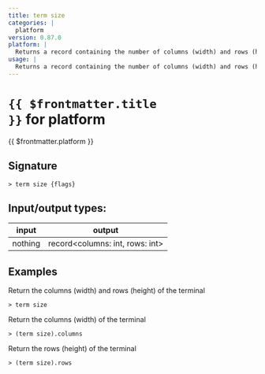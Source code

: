 ```yaml
---
title: term size
categories: |
  platform
version: 0.87.0
platform: |
  Returns a record containing the number of columns (width) and rows (height) of the terminal.
usage: |
  Returns a record containing the number of columns (width) and rows (height) of the terminal.
---
```

<!-- This file is automatically generated. Please edit the command in https://github.com/nushell/nushell instead. -->

# <code>{{ $frontmatter.title }}</code> for platform

<div class='command-title'>{{ $frontmatter.platform }}</div>

## Signature

```> term size {flags} ```


## Input/output types:

| input   | output                          |
| ------- | ------------------------------- |
| nothing | record\<columns: int, rows: int\> |

## Examples

Return the columns (width) and rows (height) of the terminal
```nu
> term size

```

Return the columns (width) of the terminal
```nu
> (term size).columns

```

Return the rows (height) of the terminal
```nu
> (term size).rows

```
